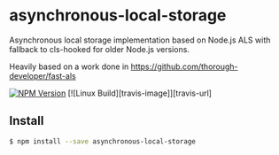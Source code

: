# asynchronous-local-storage

Asynchronous local storage implementation based on Node.js ALS with fallback to cls-hooked for older Node.js versions.

Heavily based on a work done in https://github.com/thorough-developer/fast-als

  [![NPM Version][npm-image]][npm-url]
  [![Linux Build][travis-image]][travis-url]

## Install

```sh
$ npm install --save asynchronous-local-storage
```

[npm-image]: https://img.shields.io/npm/v/asynchronous-local-storage.svg
[npm-url]: https://npmjs.org/package/asynchronous-local-storage
[downloads-image]: https://img.shields.io/npm/dm/asynchronous-local-storage.svg
[downloads-url]: https://npmjs.org/package/asynchronous-local-storage
[circleci-image]: https://circleci.com/gh/kibertoad/asynchronous-local-storage.svg?style=svg
[circleci-url]: https://circleci.com/gh/kibertoad/asynchronous-local-storage

